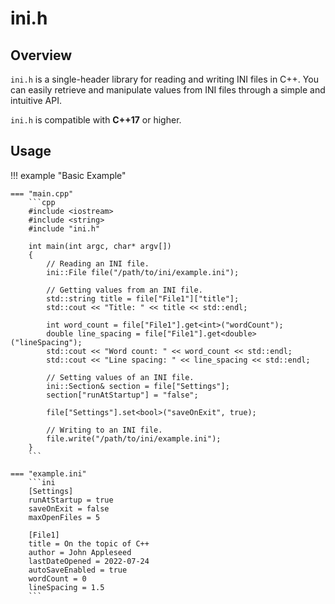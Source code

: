 # ini.h

## Overview

`ini.h` is a single-header library for reading and writing INI files in C++. You can easily retrieve and manipulate values from INI files through a simple and intuitive API.

`ini.h` is compatible with **C++17** or higher.

## Usage

!!! example "Basic Example"

    === "main.cpp"
        ```cpp
        #include <iostream>
        #include <string>
        #include "ini.h"

        int main(int argc, char* argv[])
        {
            // Reading an INI file.
            ini::File file("/path/to/ini/example.ini");

            // Getting values from an INI file.
            std::string title = file["File1"]["title"];
            std::cout << "Title: " << title << std::endl;

            int word_count = file["File1"].get<int>("wordCount");
            double line_spacing = file["File1"].get<double>("lineSpacing");
            std::cout << "Word count: " << word_count << std::endl;
            std::cout << "Line spacing: " << line_spacing << std::endl;

            // Setting values of an INI file.
            ini::Section& section = file["Settings"];
            section["runAtStartup"] = "false";

            file["Settings"].set<bool>("saveOnExit", true);

            // Writing to an INI file.
            file.write("/path/to/ini/example.ini");
        }
        ```

    === "example.ini"
        ```ini
        [Settings]
        runAtStartup = true
        saveOnExit = false
        maxOpenFiles = 5

        [File1]
        title = On the topic of C++
        author = John Appleseed
        lastDateOpened = 2022-07-24
        autoSaveEnabled = true
        wordCount = 0
        lineSpacing = 1.5
        ```